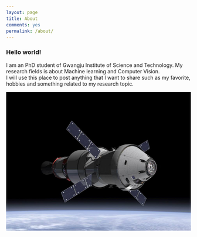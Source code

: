 ```yaml
---
layout: page
title: About
comments: yes
permalink: /about/
---
```



### Hello world!

I am an PhD student of Gwangju Institute of Science and Technology.
My research fields is about Machine learning and Computer Vision. <br>
I will use this place to post anything that I want to share such as my favorite, hobbies and something related to my research topic.

![me](/images/space.jpg "윤광진")
